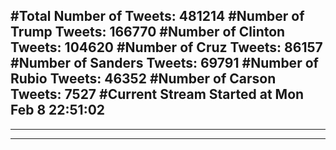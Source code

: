 #Total Number of Tweets: 481214 
#Number of Trump Tweets: 166770
#Number of Clinton Tweets: 104620
#Number of Cruz Tweets: 86157
#Number of Sanders Tweets: 69791
#Number of Rubio Tweets: 46352
#Number of Carson Tweets: 7527
#Current Stream Started at Mon Feb  8 22:51:02
---
---
---

